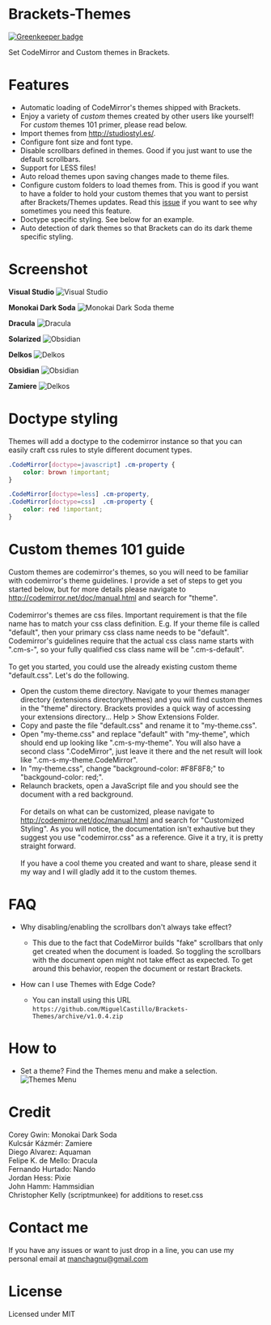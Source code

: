 Brackets-Themes
===============

[![Greenkeeper badge](https://badges.greenkeeper.io/MiguelCastillo/Brackets-Themes.svg)](https://greenkeeper.io/)

Set CodeMirror and Custom themes in Brackets.


Features
===============

* Automatic loading of CodeMirror's themes shipped with Brackets.
* Enjoy a variety of <i>custom</i> themes created by other users like yourself! For <i>custom</i> themes 101 primer, please read below.
* Import themes from http://studiostyl.es/.
* Configure font size and font type.
* Disable scrollbars defined in themes.  Good if you just want to use the default scrollbars.
* Support for LESS files!
* Auto reload themes upon saving changes made to theme files.
* Configure custom folders to load themes from.  This is good if you want to have a folder to hold your custom themes that you want to persist after Brackets/Themes updates.  Read this <a href='https://github.com/MiguelCastillo/Brackets-Themes/issues/81'>issue</a> if you want to see why sometimes you need this feature.
* Doctype specific styling.  See below for an example.
* Auto detection of dark themes so that Brackets can do its dark theme specific styling.


Screenshot
===============
<b>Visual Studio</b>
![Visual Studio](https://raw.github.com/wiki/MiguelCastillo/Brackets-Themes/images/VisualStudio.png)

<b>Monokai Dark Soda</b>
![Monokai Dark Soda theme](https://raw.github.com/wiki/MiguelCastillo/Brackets-Themes/images/MonokaiDarkSoda.png)

<b>Dracula</b>
![Dracula](https://raw.github.com/wiki/MiguelCastillo/Brackets-Themes/images/Dracula.png)

<b>Solarized</b>
![Obsidian](https://raw.github.com/wiki/MiguelCastillo/Brackets-Themes/images/Solarized.png)

<b>Delkos</b>
![Delkos](https://raw.github.com/wiki/MiguelCastillo/Brackets-Themes/images/Delkos.png)

<b>Obsidian</b>
![Obsidian](https://raw.github.com/wiki/MiguelCastillo/Brackets-Themes/images/Obsidian.png)

<b>Zamiere</b>
![Delkos](https://raw.github.com/wiki/MiguelCastillo/Brackets-Themes/images/Zamiere.png)


Doctype styling
===============

Themes will add a doctype to the codemirror instance so that you can easily craft css rules to style different document types.

``` css
.CodeMirror[doctype=javascript] .cm-property {
    color: brown !important;
}

.CodeMirror[doctype=less] .cm-property,
.CodeMirror[doctype=css]  .cm-property {
    color: red !important;
}
```


Custom themes 101 guide
===============

Custom themes are codemirror's themes, so you will need to be familiar with codemirror's theme guidelines.  I provide a set of steps to get you started below, but for more details please navigate to http://codemirror.net/doc/manual.html and search for "theme".
<br><br>
Codemirror's themes are css files.  Important requirement is that the file name has to match your css class definition.  E.g. If your theme file is called "default", then your primary css class name needs to be "default".  Codemirror's guidelines require that the actual css class name starts with ".cm-s-", so your fully qualified css class name will be ".cm-s-default".
<br><br>
To get you started, you could use the already existing custom theme "default.css".  Let's do the following.
<br>
- Open the custom theme directory.  Navigate to your themes manager directory (extensions directory/themes) and you will find custom themes in the "theme" directory.  Brackets provides a quick way of accessing your extensions directory... Help > Show Extensions Folder.
- Copy and paste the file "default.css" and rename it to "my-theme.css".
- Open "my-theme.css" and replace "default" with "my-theme", which should end up looking like ".cm-s-my-theme".  You will also have a second class ".CodeMirror", just leave it there and the net result will look like ".cm-s-my-theme.CodeMirror".
- In "my-theme.css", change "background-color: #F8F8F8;" to "backgound-color: red;".
- Relaunch brackets, open a JavaScript file and you should see the document with a red background.
<br><br>
For details on what can be customized, please navigate to http://codemirror.net/doc/manual.html and search for "Customized Styling".  As you will notice, the documentation isn't exhautive but they suggest you use "codemirror.css" as a reference.  Give it a try, it is pretty straight forward.
<br><br>
If you have a cool theme you created and want to share, please send it my way and I will gladly add it to the custom themes.


FAQ
===============

* Why disabling/enabling the scrollbars don't always take effect?
  - This due to the fact that CodeMirror builds "fake" scrollbars that only get created when the document is loaded.  So toggling the scrollbars with the document open might not take effect as expected.  To get around this behavior, reopen the document or restart Brackets.

* How can I use Themes with Edge Code?
  - You can install using this URL `https://github.com/MiguelCastillo/Brackets-Themes/archive/v1.0.4.zip`


How to
===============

* Set a theme?  Find the Themes menu and make a selection.
![Themes Menu](https://raw.github.com/wiki/MiguelCastillo/Brackets-Themes/images/SetTheme.png)

Credit
==============
Corey Gwin: Monokai Dark Soda<br>
Kulcsár Kázmér: Zamiere<br>
Diego Alvarez: Aquaman<br>
Felipe K. de Mello: Dracula<br>
Fernando Hurtado: Nando<br>
Jordan Hess: Pixie<br>
John Hamm: Hammsidian<br>
Christopher Kelly (scriptmunkee) for additions to reset.css<br>

Contact me
===============

If you have any issues or want to just drop in a line, you can use my personal email at manchagnu@gmail.com

License
===============

Licensed under MIT
